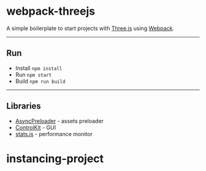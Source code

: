 # webpack-threejs

A simple boilerplate to start projects with [Three.js](https://github.com/mrdoob/three.js/) using [Webpack](https://github.com/webpack).
___

## Run
- Install `npm install`
- Run `npm start`
- Build `npm run build`
___

## Libraries
- [AsyncPreloader](https://github.com/dmnsgn/async-preloader) - assets preloader
- [ControlKit](https://github.com/brunoimbrizi/controlkit.js) - GUI
- [stats.js](https://github.com/mrdoob/stats.js/) - performance monitor
# instancing-project
